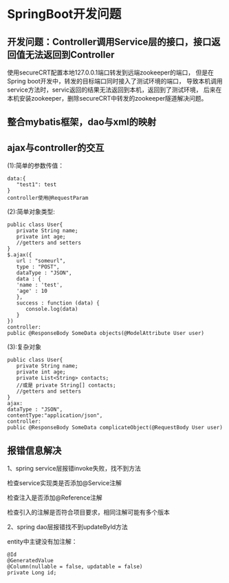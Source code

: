 # SpringBoot开发问题

## 开发问题：Controller调用Service层的接口，接口返回值无法返回到Controller
使用secureCRT配置本地127.0.0.1端口转发到远端zookeeper的端口，
但是在Spring boot开发中，转发的目标端口同时接入了测试环境的端口，
导致本机调用service方法时，servic返回的结果无法返回到本机，返回到了测试环境，
后来在本机安装zookeeper，删除secureCRT中转发的zookeeper隧道解决问题。

## 整合mybatis框架，dao与xml的映射

## ajax与controller的交互
(1):简单的参数传值：
```
data:{
   "test1": test
}
controller使用@RequestParam
```
(2):简单对象类型:
```
public class User{
   private String name;
   private int age;
   //getters and setters
}
$.ajax({
   url : "someurl",
   type : "POST",
   dataType : "JSON",
   data : {
   'name : 'test',
   'age' : 10
   },
   success : function (data) {
      console.log(data)
   }
})
controller:
public @ResponseBody SomeData objects(@ModelAttribute User user)
```
(3):复杂对象
```
public class User{
   private String name;
   private int age;
   private List<String> contacts;
   //或是 private String[] contacts;
   //getters and setters
}
ajax:
dataType : "JSON",
contentType:"application/json",
controller:
public @ResponseBody SomeData complicateObject(@RequestBody User user)
```

## 报错信息解决
<p>1、spring service层报错invoke失败，找不到方法</p>
<p>检查service实现类是否添加@Service注解</p>
<p>检查注入是否添加@Reference注解</p>
<p>检查引入的注解是否符合项目要求，相同注解可能有多个版本</p>
<p>2、spring dao层报错找不到updateById方法</p>
<p>entity中主键没有加注解：</p>

```
@Id
@GeneratedValue
@Column(nullable = false, updatable = false)
private Long id;
```





